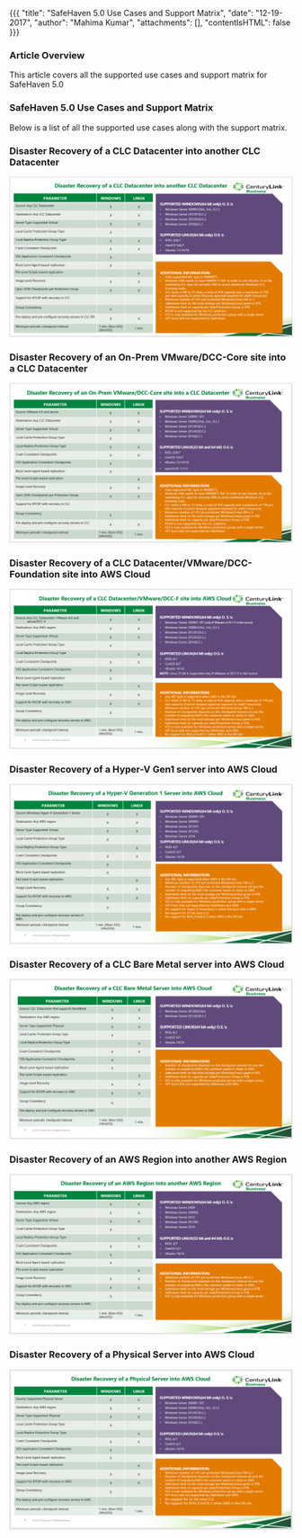 {{{
  "title": "SafeHaven 5.0 Use Cases and Support Matrix",
  "date": "12-19-2017",
  "author": "Mahima Kumar",
  "attachments": [],
  "contentIsHTML": false
}}}

### Article Overview
This article covers all the supported use cases and support matrix for SafeHaven 5.0

### SafeHaven 5.0 Use Cases and Support Matrix
Below is a list of all the supported use cases along with the support matrix.

### Disaster Recovery of a CLC Datacenter into another CLC Datacenter
![Upgrade](../../images/SH5.0/SafeHaven-5.0-Use-Cases-and-Support-Matrix1/Case1.PNG)

### Disaster Recovery of an On-Prem VMware/DCC-Core site into a CLC Datacenter
![Upgrade](../../images/SH5.0/SafeHaven-5.0-Use-Cases-and-Support-Matrix1/Case2.PNG)

### Disaster Recovery of a CLC Datacenter/VMware/DCC-Foundation site into AWS Cloud
![Upgrade](../../images/SH5.0/SafeHaven-5.0-Use-Cases-and-Support-Matrix1/Case3.PNG)

### Disaster Recovery of a Hyper-V Gen1 server into AWS Cloud
![Upgrade](../../images/SH5.0/SafeHaven-5.0-Use-Cases-and-Support-Matrix1/Case4.PNG)

### Disaster Recovery of a CLC Bare Metal server into AWS Cloud
![Upgrade](../../images/SH5.0/SafeHaven-5.0-Use-Cases-and-Support-Matrix1/Case5.PNG)

### Disaster Recovery of an AWS Region into another AWS Region
![Upgrade](../../images/SH5.0/SafeHaven-5.0-Use-Cases-and-Support-Matrix1/Case6.PNG)

### Disaster Recovery of a Physical Server into AWS Cloud
![Upgrade](../../images/SH5.0/SafeHaven-5.0-Use-Cases-and-Support-Matrix1/Case7.PNG)
